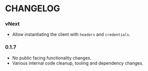 # CHANGELOG

### vNext

- Allow instantiating the client with `headers` and `credentials`.

### 0.1.7

- No public facing functionality changes.
- Various internal code cleanup, tooling and dependency changes.
